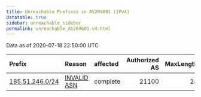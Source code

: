 ```yaml
---
title: Unreachable Prefixes in AS204601 (IPv4)
datatable: true
sidebar: unreachable_sidebar
permalink: unreachable_AS204601-v4.html
---
```


Data as of 2020-07-18 22:50:00 UTC


<div class="datatable-begin"></div>

| Prefix                                                   | Reason                                                                                                  | affected   |   Authorized AS |   MaxLength | Anchor                                         |   unreachable /24s |
|:---------------------------------------------------------|:--------------------------------------------------------------------------------------------------------|:-----------|----------------:|------------:|:-----------------------------------------------|-------------------:|
| [185.51.246.0/24](https://stat.ripe.net/185.51.246.0/24) | [INVALID ASN](https://rpki-validator.ripe.net/announcement-preview?asn=AS204601&prefix=185.51.246.0/24) | complete   |           21100 |          24 | [RIPE](unreachable_RIPE_NCC_RPKI_Root-v4.html) |                  1 |

<div class="datatable-end"></div>
